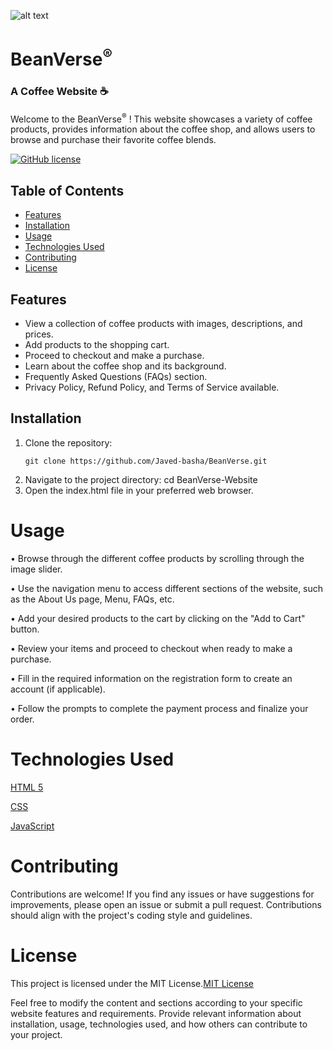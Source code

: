 ![alt text](https://github.com/Mr-J-2K01/BV-Coffee-Website/blob/main/logo.png?raw=true)
# BeanVerse<sup>®</sup>
<h3> A Coffee Website ☕</h3>

Welcome to the BeanVerse<sup>®</sup> ! This website showcases a variety of coffee products, provides information about the coffee shop, and allows users to browse and purchase their favorite coffee blends.

[![GitHub license](https://img.shields.io/badge/license-MIT-blue.svg)](https://github.com/Javed-basha/BeanVerse-Website/blob/main/LICENSE) 



## Table of Contents
- [Features](#features)
- [Installation](#installation)
- [Usage](#usage)
- [Technologies Used](#technologies-used)
- [Contributing](#contributing)
- [License](#license)

## Features
- View a collection of coffee products with images, descriptions, and prices.
- Add products to the shopping cart.
- Proceed to checkout and make a purchase.
- Learn about the coffee shop and its background.
- Frequently Asked Questions (FAQs) section.
- Privacy Policy, Refund Policy, and Terms of Service available.

## Installation
1. Clone the repository:
   ```shell
   git clone https://github.com/Javed-basha/BeanVerse.git
1. Navigate to the project directory:
cd BeanVerse-Website
2. Open the index.html file in your preferred web browser.
# Usage
• Browse through the different coffee products by scrolling through the image slider.

• Use the navigation menu to access different sections of the website, such as the About Us page, Menu, FAQs, etc.

• Add your desired products to the cart by clicking on the "Add to Cart" button.

• Review your items and proceed to checkout when ready to make a purchase.

• Fill in the required information on the registration form to create an account (if applicable).

• Follow the prompts to complete the payment process and finalize your order.

# Technologies Used
[HTML 5](#HTML5) 

[CSS](#CSS3) 

[JavaScript](#JavaScript) 

# Contributing
Contributions are welcome! If you find any issues or have suggestions for improvements, please open an issue or submit a pull request. Contributions should align with the project's coding style and guidelines.

# License
This project is licensed under the MIT License.[MIT License](https://github.com/Javed-basha/BeanVerse-Website/blob/main/LICENSE) 

Feel free to modify the content and sections according to your specific website features and requirements. Provide relevant information about installation, usage, technologies used, and how others can contribute to your project.


